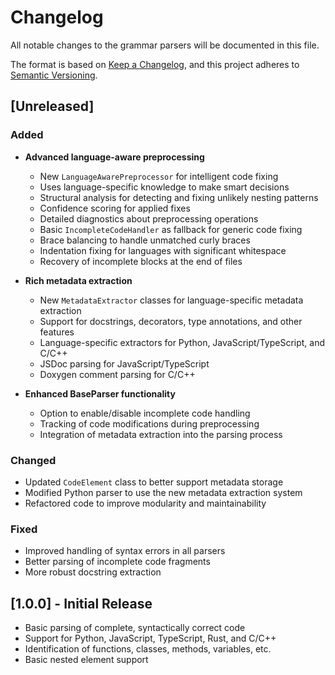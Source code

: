# Changelog

All notable changes to the grammar parsers will be documented in this file.

The format is based on [Keep a Changelog](https://keepachangelog.com/en/1.0.0/),
and this project adheres to [Semantic Versioning](https://semver.org/spec/v2.0.0.html).

## [Unreleased]

### Added

- **Advanced language-aware preprocessing**
  - New `LanguageAwarePreprocessor` for intelligent code fixing
  - Uses language-specific knowledge to make smart decisions
  - Structural analysis for detecting and fixing unlikely nesting patterns
  - Confidence scoring for applied fixes
  - Detailed diagnostics about preprocessing operations
  - Basic `IncompleteCodeHandler` as fallback for generic code fixing
  - Brace balancing to handle unmatched curly braces
  - Indentation fixing for languages with significant whitespace
  - Recovery of incomplete blocks at the end of files

- **Rich metadata extraction**
  - New `MetadataExtractor` classes for language-specific metadata extraction
  - Support for docstrings, decorators, type annotations, and other features
  - Language-specific extractors for Python, JavaScript/TypeScript, and C/C++
  - JSDoc parsing for JavaScript/TypeScript
  - Doxygen comment parsing for C/C++

- **Enhanced BaseParser functionality**
  - Option to enable/disable incomplete code handling
  - Tracking of code modifications during preprocessing
  - Integration of metadata extraction into the parsing process

### Changed

- Updated `CodeElement` class to better support metadata storage
- Modified Python parser to use the new metadata extraction system
- Refactored code to improve modularity and maintainability

### Fixed

- Improved handling of syntax errors in all parsers
- Better parsing of incomplete code fragments
- More robust docstring extraction

## [1.0.0] - Initial Release

- Basic parsing of complete, syntactically correct code
- Support for Python, JavaScript, TypeScript, Rust, and C/C++
- Identification of functions, classes, methods, variables, etc.
- Basic nested element support

